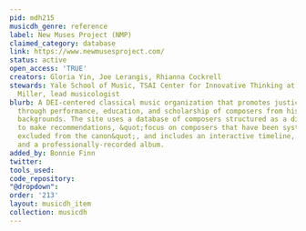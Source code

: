 ```yaml
---
pid: mdh215
musicdh_genre: reference
label: New Muses Project (NMP)
claimed_category: database
link: https://www.newmusesproject.com/
status: active
open_access: 'TRUE'
creators: Gloria Yin, Joe Lerangis, Rhianna Cockrell
stewards: Yale School of Music, TSAI Center for Innovative Thinking at Yale, Carter
  Miller, lead musicologist
blurb: A DEI-centered classical music organization that promotes justice and curiosity
  through performance, education, and scholarship of composers from historically-underrepresented
  backgrounds. The site uses a database of composers structured as a directed graph
  to make recommendations, &quot;focus on composers that have been systematically
  excluded from the canon&quot;, and includes an interactive timeline, a playlist,
  and a professionally-recorded album.
added_by: Bonnie Finn
twitter: 
tools_used: 
code_repository: 
"@dropdown": 
order: '213'
layout: musicdh_item
collection: musicdh
---
```

